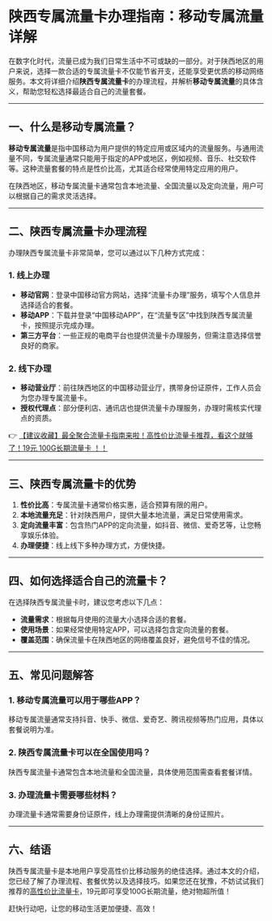 # 陕西专属流量卡办理指南：移动专属流量详解

在数字化时代，流量已成为我们日常生活中不可或缺的一部分。对于陕西地区的用户来说，选择一款合适的专属流量卡不仅能节省开支，还能享受更优质的移动网络服务。本文将详细介绍**陕西专属流量卡**的办理流程，并解析**移动专属流量**的具体含义，帮助您轻松选择最适合自己的流量套餐。

---

## 一、什么是移动专属流量？

**移动专属流量**是指中国移动为用户提供的特定应用或区域内的流量服务。与通用流量不同，专属流量通常只能用于指定的APP或地区，例如视频、音乐、社交软件等。这种流量套餐的特点是性价比高，尤其适合经常使用特定应用的用户。

在陕西地区，移动专属流量卡通常包含本地流量、全国流量以及定向流量，用户可以根据自己的需求灵活选择。

---

## 二、陕西专属流量卡办理流程

办理陕西专属流量卡非常简单，您可以通过以下几种方式完成：

### 1. 线上办理
- **移动官网**：登录中国移动官方网站，选择“流量卡办理”服务，填写个人信息并选择适合的套餐。
- **移动APP**：下载并登录“中国移动APP”，在“流量专区”中找到陕西专属流量卡，按照提示完成办理。
- **第三方平台**：一些正规的电商平台也提供流量卡办理服务，但需注意选择信誉良好的商家。

### 2. 线下办理
- **移动营业厅**：前往陕西地区的中国移动营业厅，携带身份证原件，工作人员会为您办理专属流量卡。
- **授权代理点**：部分便利店、通讯店也提供流量卡办理服务，办理时需核实代理点的资质。

👉 [【建议收藏】最全聚合流量卡指南来啦！高性价比流量卡推荐，看这个就够了！19元 100G长期流量卡 ！！](https://bit.ly/Liuliangka)

---

## 三、陕西专属流量卡的优势

1. **性价比高**：专属流量卡通常价格实惠，适合预算有限的用户。
2. **本地流量充足**：针对陕西用户，提供大量本地流量，满足日常使用需求。
3. **定向流量丰富**：包含热门APP的定向流量，如抖音、微信、爱奇艺等，让您畅享娱乐体验。
4. **办理便捷**：线上线下多种办理方式，方便快捷。

---

## 四、如何选择适合自己的流量卡？

在选择陕西专属流量卡时，建议您考虑以下几点：
- **流量需求**：根据每月使用的流量大小选择合适的套餐。
- **使用场景**：如果经常使用特定APP，可以选择包含定向流量的套餐。
- **覆盖范围**：确保流量卡在陕西地区的网络覆盖良好，避免信号不佳的情况。

---

## 五、常见问题解答

### 1. 移动专属流量可以用于哪些APP？
移动专属流量通常支持抖音、快手、微信、爱奇艺、腾讯视频等热门应用，具体以套餐说明为准。

### 2. 陕西专属流量卡可以在全国使用吗？
陕西专属流量卡通常包含本地流量和全国流量，具体使用范围需查看套餐详情。

### 3. 办理流量卡需要哪些材料？
办理流量卡通常需要身份证原件，线上办理需提供清晰的身份证照片。

---

## 六、结语

陕西专属流量卡是本地用户享受高性价比移动服务的绝佳选择。通过本文的介绍，您已经了解了办理流程、套餐优势以及选择技巧。如果您还在犹豫，不妨试试我们推荐的[高性价比流量卡](https://bit.ly/Liuliangka)，19元即可享受100G长期流量，绝对物超所值！

赶快行动吧，让您的移动生活更加便捷、高效！